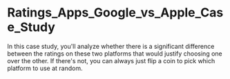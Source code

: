 # Ratings_Apps_Google_vs_Apple_Case_Study
In this case study, you'll analyze whether there is a significant difference between the ratings on these two platforms that would justify choosing one over the other. If there's not, you can always just flip a coin to pick which platform to use at random. 
